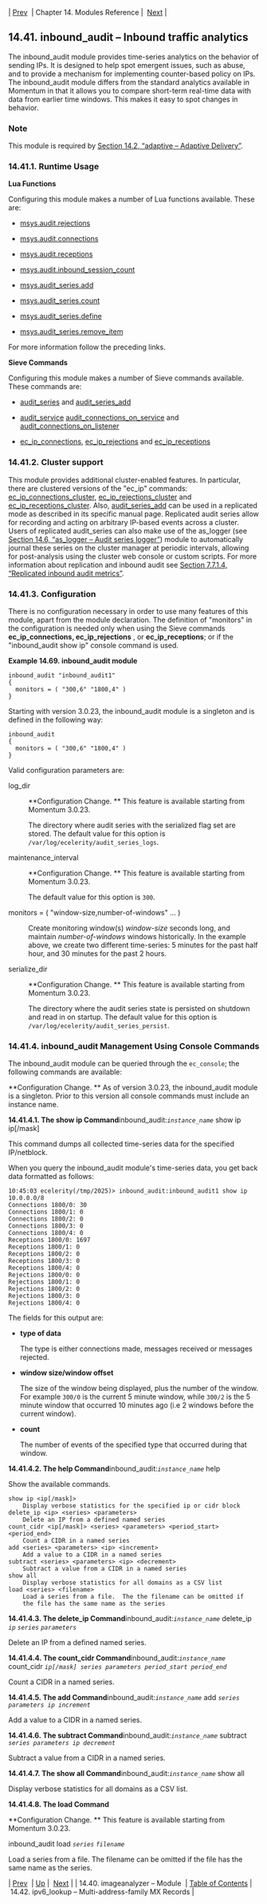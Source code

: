 | [Prev](modules.imageanalyzer)  | Chapter 14. Modules Reference |  [Next](modules.ipv6_lookup.php) |

## 14.41. inbound_audit – Inbound traffic analytics

<a class="indexterm" name="idp20149840"></a>

The inbound_audit module provides time-series analytics on the behavior of sending IPs. It is designed to help spot emergent issues, such as abuse, and to provide a mechanism for implementing counter-based policy on IPs. The inbound_audit module differs from the standard analytics available in Momentum in that it allows you to compare short-term real-time data with data from earlier time windows. This makes it easy to spot changes in behavior.

### Note

This module is required by [Section 14.2, “adaptive – Adaptive Delivery”](modules.adaptive "14.2. adaptive – Adaptive Delivery").

### 14.41.1. Runtime Usage

**Lua Functions**

Configuring this module makes a number of Lua functions available. These are:

*   [msys.audit.rejections](lua.ref.msys.audit.rejections "msys.audit.rejections")

*   [msys.audit.connections](lua.ref.msys.audit.connections "msys.audit.connections")

*   [msys.audit.receptions](lua.ref.msys.audit.receptions "msys.audit.receptions")

*   [msys.audit.inbound_session_count](lua.ref.msys.audit.inbound_session_count "msys.audit.inbound_session_count")

*   [msys.audit_series.add](lua.ref.msys.audit_series.add "msys.audit_series.add")

*   [msys.audit_series.count](lua.ref.msys.audit_series.count "msys.audit_series.count")

*   [msys.audit_series.define](lua.ref.msys.audit_series.define "msys.audit_series.define")

*   [msys.audit_series.remove_item](lua.ref.msys.audit_series.remove_item "msys.audit_series.remove_item")

For more information follow the preceding links.

**Sieve Commands**

Configuring this module makes a number of Sieve commands available. These commands are:

*   [audit_series](sieve.ref.audit_series "audit_series") and [audit_series_add](sieve.ref.audit_series_add.php "audit_series_add")

*   [audit_service](sieve.ref.audit_service "audit_service") [audit_connections_on_service](sieve.ref.audit_connections_on_service.php "audit_connections_on_service") and [audit_connections_on_listener](sieve.ref.audit_connections_on_listener.php "audit_connections_on_listener")

*   [ec_ip_connections](sieve.ref.ec_ip_connections "ec_ip_connections"), [ec_ip_rejections](sieve.ref.ec_ip_rejections.php "ec_ip_rejections") and [ec_ip_receptions](sieve.ref.ec_ip_receptions.php "ec_ip_receptions")

### 14.41.2. Cluster support

This module provides additional cluster-enabled features. In particular, there are clustered versions of the "ec_ip" commands: [ec_ip_connections_cluster](sieve.ref.ec_ip_connections_cluster "ec_ip_connections_cluster"), [ec_ip_rejections_cluster](sieve.ref.ec_ip_rejections_cluster.php "ec_ip_rejections_cluster") and [ec_ip_receptions_cluster](sieve.ref.ec_ip_receptions_cluster.php "ec_ip_receptions_cluster"). Also, [audit_series_add](sieve.ref.audit_series_add.php "audit_series_add") can be used in a replicated mode as described in its specific manual page. Replicated audit series allow for recording and acting on arbitrary IP-based events across a cluster. Users of replicated audit_series can also make use of the as_logger (see [Section 14.6, “as_logger – Audit series logger”](modules.as_logger.php "14.6. as_logger – Audit series logger")) module to automatically journal these series on the cluster manager at periodic intervals, allowing for post-analysis using the cluster web console or custom scripts. For more information about replication and inbound audit see [Section 7.7.1.4, “Replicated inbound audit metrics”](cluster.config.replication.php#cluster.replication.inbound_audit "7.7.1.4. Replicated inbound audit metrics").

### 14.41.3. Configuration

There is no configuration necessary in order to use many features of this module, apart from the module declaration. The definition of "monitors" in the configuration is needed only when using the Sieve commands **ec_ip_connections, ec_ip_rejections** , or **ec_ip_receptions**; or if the "inbound_audit show ip" console command is used.

<a name="example.inbound_audit.3"></a>

**Example 14.69. inbound_audit module**

```
inbound_audit "inbound_audit1"
{
  monitors = ( "300,6" "1800,4" )
}
```

Starting with version 3.0.23, the inbound_audit module is a singleton and is defined in the following way:

```
inbound_audit
{
  monitors = ( "300,6" "1800,4" )
}
```

Valid configuration parameters are:

<dl className="variablelist">

<dt>log_dir</dt>

<dd>

**Configuration Change. ** This feature is available starting from Momentum 3.0.23.

The directory where audit series with the serialized flag set are stored. The default value for this option is `/var/log/ecelerity/audit_series_logs`.

</dd>

<dt>maintenance_interval</dt>

<dd>

**Configuration Change. ** This feature is available starting from Momentum 3.0.23.

The default value for this option is `300`.

</dd>

<dt>monitors = ( "window-size,number-of-windows" ... )</dt>

<dd>

Create monitoring window(s) *window-size* seconds long, and maintain *number-of-windows* windows historically. In the example above, we create two different time-series: 5 minutes for the past half hour, and 30 minutes for the past 2 hours.

</dd>

<dt>serialize_dir</dt>

<dd>

**Configuration Change. ** This feature is available starting from Momentum 3.0.23.

The directory where the audit series state is persisted on shutdown and read in on startup. The default value for this option is `/var/log/ecelerity/audit_series_persist`.

</dd>

</dl>

### 14.41.4. inbound_audit Management Using Console Commands

The inbound_audit module can be queried through the `ec_console`; the following commands are available:

**Configuration Change. ** As of version 3.0.23, the inbound_audit module is a singleton. Prior to this version all console commands must include an instance name.

**14.41.4.1. The show ip Command**inbound_audit:*`instance_name`* show ip ip[/mask]

This command dumps all collected time-series data for the specified IP/netblock.

When you query the inbound_audit module's time-series data, you get back data formatted as follows:

```
10:45:03 ecelerity(/tmp/2025)> inbound_audit:inbound_audit1 show ip 10.0.0.0/8
Connections 1800/0: 30
Connections 1800/1: 0
Connections 1800/2: 0
Connections 1800/3: 0
Connections 1800/4: 0
Receptions 1800/0: 1697
Receptions 1800/1: 0
Receptions 1800/2: 0
Receptions 1800/3: 0
Receptions 1800/4: 0
Rejections 1800/0: 0
Rejections 1800/1: 0
Rejections 1800/2: 0
Rejections 1800/3: 0
Rejections 1800/4: 0
```

The fields for this output are:

*   **type of data**

    The type is either connections made, messages received or messages rejected.

*   **window size/window offset**

    The size of the window being displayed, plus the number of the window. For example `300/0` is the current 5 minute window, while `300/2` is the 5 minute window that occurred 10 minutes ago (i.e 2 windows before the current window).

*   **count**

    The number of events of the specified type that occurred during that window.

**14.41.4.2. The help Command**inbound_audit:*`instance_name`* help

Show the available commands.

```
show ip <ip[/mask]>
    Display verbose statistics for the specified ip or cidr block
delete_ip <ip> <series> <parameters>
    Delete an IP from a defined named series
count_cidr <ip[/mask]> <series> <parameters> <period_start> <period_end>
    Count a CIDR in a named series
add <series> <parameters> <ip> <increment>
    Add a value to a CIDR in a named series
subtract <series> <parameters> <ip> <decrement>
    Subtract a value from a CIDR in a named series
show all
    Display verbose statistics for all domains as a CSV list
load <series> <filename>
    Load a series from a file.  The the filename can be omitted if
    the file has the same name as the series
```
**14.41.4.3. The delete_ip Command**inbound_audit:*`instance_name`* delete_ip *`ip`* *`series`* *`parameters`*

Delete an IP from a defined named series.

**14.41.4.4. The count_cidr Command**inbound_audit:*`instance_name`* count_cidr *`ip[/mask] series parameters period_start period_end`*

Count a CIDR in a named series.

**14.41.4.5. The add Command**inbound_audit:*`instance_name`* add *`series parameters ip increment`*

Add a value to a CIDR in a named series.

**14.41.4.6. The subtract Command**inbound_audit:*`instance_name`* subtract *`series parameters ip decrement`*

Subtract a value from a CIDR in a named series.

**14.41.4.7. The show all Command**inbound_audit:*`instance_name`* show all

Display verbose statistics for all domains as a CSV list.

**14.41.4.8. The load Command**

**Configuration Change. ** This feature is available starting from Momentum 3.0.23.

inbound_audit load *`series`* *`filename`*

Load a series from a file. The filename can be omitted if the file has the same name as the series.

| [Prev](modules.imageanalyzer)  | [Up](modules.php) |  [Next](modules.ipv6_lookup.php) |
| 14.40. imageanalyzer – Module  | [Table of Contents](index) |  14.42. ipv6_lookup – Multi-address-family MX Records |
